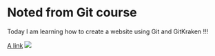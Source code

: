 # Noted from Git course

Today I am learning how to create a website using Git and GitKraken !!!

[A link](https://srse-git-github-zero2hero.netlify.app/02-websites-with-github-pages/01-markdown-intro/)
![](file:///C:/Users/smp22es/Desktop/siberian_cat.png)
